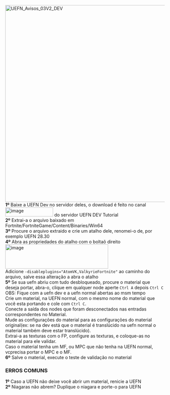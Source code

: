 <img width="663,5" height="623" alt="UEFN_Avisos_03V2_DEV" src="https://github.com/user-attachments/assets/aedabc0a-a836-4173-ae85-6eb04ca7dd2c" /> </br>
**1º** Baixe a UEFN Dev no servidor deles, o download é feito no canal <img width="151,5" height="29" alt="image" src="https://github.com/user-attachments/assets/5447db4a-e2bd-46f1-b068-e572fd771a81" /> do servidor
UEFN DEV Tutorial</br>
**2º** Extrai-a o arquivo baixado em Fortnite/FortniteGame/Content/Binaries/Win64</br>
**3º** Procure o arquivo extraido e crie um atalho dele, renomei-o de, por exemplo UEFN 28.30</br>
**4º** Abra as propriedades do atalho com o boltaõ direito </br>
<img width="325" height="77" alt="image" src="https://github.com/user-attachments/assets/487e3092-09ee-481d-a911-865ed6ee40ed" /> </br>
Adicione `-disableplugins="AtomVK,ValkyrieFortnite"` ao caminho do arquivo, salve essa alteração a abra o atalho </br>
**5º** Se sua uefn abriu com tudo desbloqueado, procure o material que deseja portar, abra-o, clique em qualquer node aperte `Ctrl A` depois `Ctrl C` </br>
OBS: Fique com a uefn dev e a uefn normal abertas ao msm tempo </br>
Crie um material, na UEFN normal, com o mesmo nome do material que você esta portando e cole com `Ctrl C`. </br>
Conecte a saída dos nodes que foram desconectados nas entradas correspondentes no Material. </br>
Mude as configurações do material para as configurações do material original(ex: se na dev está que o material é translúcido na uefn normal o material também deve estar translúcido). </br>
Extrai-a as texturas com o FP, configure as texturas, e coloque-as no material para ele validar. </br>
Caso o material tenha um MF, ou MPC que não tenha na UEFN normal, vcprecisa portar o MPC e o MF. </br>
**6º** Salve o material, execute o teste de validação no material  </br>
### **ERROS COMUNS** </br>
**1º**  Caso a UEFN não deixe você abrir um material, renicie a UEFN </br>
**2º** Niagaras não abrem? Duplique o niagara e porte-o para UEFN</br>
